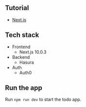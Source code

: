 ## Tutorial

- [Next.js](https://hasura.io/learn/graphql/nextjs-fullstack-serverless/introduction)

## Tech stack

- Frontend
  - Next.js 10.0.3
- Backend
  - Hasura
- Auth
  - Auth0

## Run the app

Run `npm run dev` to start the todo app.
